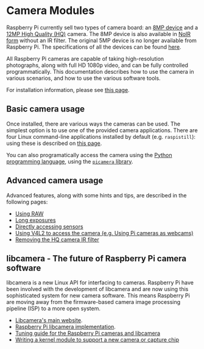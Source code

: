# Camera Modules

Raspberry Pi currently sell two types of camera board: an [8MP device](https://www.raspberrypi.org/products/camera-module-v2/) and a [12MP High Quality (HQ)](https://www.raspberrypi.org/products/raspberry-pi-high-quality-camera/) camera. The 8MP device is also available in [NoIR form](https://www.raspberrypi.org/products/pi-noir-camera-v2/) without an IR filter. The original 5MP device is no longer available from Raspberry Pi. The specifications of all the devices can be found [here](../../hardware/camera/README.md). 

All Raspberry Pi cameras are capable of taking high-resolution photographs, along with full HD 1080p video, and can be fully controlled programmatically. This documentation describes how to use the camera in various scenarios, and how to use the various software tools.

For installation information, please see [this page](installing.md).


## Basic camera usage

Once installed, there are various ways the cameras can be used. The simplest option is to use one of the provided camera applications. There are four Linux command-line applications installed by default (e.g. `raspistill`): using these is described on [this page](raspicam/README.md).

You can also programatically access the camera using the [Python programming language](python/README.md), using the [`picamera` library](https://projects.raspberrypi.org/en/projects/getting-started-with-picamera).


## Advanced camera usage

Advanced features, along with some hints and tips, are described in the following pages:

- [Using RAW](raspicam/raw.md)
- [Long exposures](raspicam/longexp.md)
- [Directly accessing sensors](raspicam/direct.md)
- [Using V4L2 to access the camera (e.g. Using Pi cameras as webcams)](raspicam/v4l2.md)
- [Removing the HQ camera IR filter](../../hardware/camera/hqcam_filter_removal.md)

## libcamera - The future of Raspberry Pi camera software

libcamera is a new Linux API for interfacing to cameras. Raspberry Pi have been involved with the development of libcamera and are now using this sophisticated system for new camera software. This means Raspberry Pi are moving away from the firmware-based camera image processing pipeline (ISP) to a more open system.

- [Libcamera's main website](http://libcamera.org/).
- [Raspberry Pi libcamera implementation](../../linux/software/libcamera/README.md).
- [Tuning guide for the Raspberry Pi cameras and libcamera](../../linux/software/libcamera/rpi_SOFT_libcamera_1p0.pdf)
- [Writing a kernel module to support a new camera or capture chip](../../linux/software/libcamera/csi-2-usage.md)




